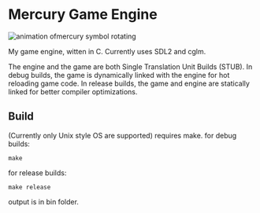 # Mercury Game Engine
![animation ofmercury symbol rotating](https://i.imgur.com/MvytJxf.gif)

My game engine, witten in C. Currently uses SDL2 and cglm.

The engine and the game are both Single Translation Unit Builds (STUB).
In debug builds, the game is dynamically linked with the engine for hot reloading game code.
In release builds, the game and engine are statically linked for better compiler optimizations.

## Build
(Currently only Unix style OS are supported)
requires make. for debug builds:
```
make
```
for release builds:
```
make release
```
output is in bin folder.
